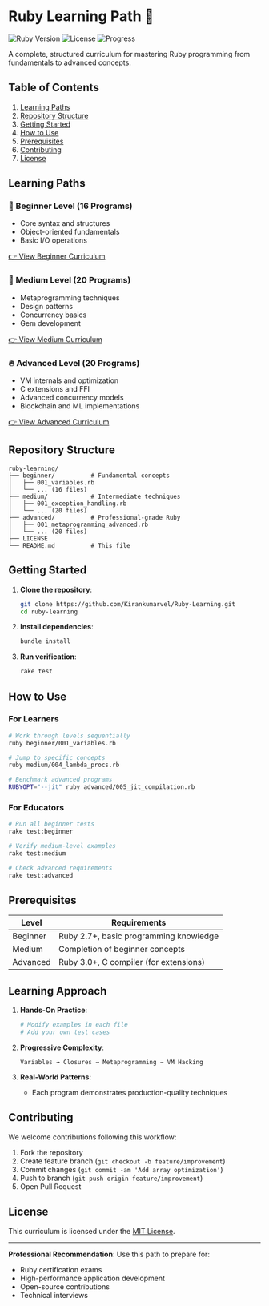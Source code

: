 # Ruby Learning Path 🚀

![Ruby Version](https://img.shields.io/badge/Ruby-2.7+-red)
![License](https://img.shields.io/badge/License-MIT-blue)
![Progress](https://img.shields.io/badge/Progress-100%25-brightgreen)

A complete, structured curriculum for mastering Ruby programming from fundamentals to advanced concepts.

## Table of Contents

1. [Learning Paths](#learning-paths)
2. [Repository Structure](#repository-structure)
3. [Getting Started](#getting-started)
4. [How to Use](#how-to-use)
5. [Prerequisites](#prerequisites)
6. [Contributing](#contributing)
7. [License](#license)

## Learning Paths

### 🌱 Beginner Level (16 Programs)
- Core syntax and structures
- Object-oriented fundamentals
- Basic I/O operations

[👉 View Beginner Curriculum](https://github.com/Kirankumarvel/Ruby-Learning/blob/main/beginner/Readme.MD)

### 🚀 Medium Level (20 Programs)
- Metaprogramming techniques
- Design patterns
- Concurrency basics
- Gem development

[👉 View Medium Curriculum](https://github.com/Kirankumarvel/Ruby-Learning/blob/main/medium/Readme.MD)

### 🔥 Advanced Level (20 Programs)
- VM internals and optimization
- C extensions and FFI
- Advanced concurrency models
- Blockchain and ML implementations

[👉 View Advanced Curriculum](https://github.com/Kirankumarvel/Ruby-Learning/blob/main/advance/Readme.MD)

## Repository Structure

```
ruby-learning/
├── beginner/          # Fundamental concepts
│   ├── 001_variables.rb
│   └── ... (16 files)
├── medium/            # Intermediate techniques
│   ├── 001_exception_handling.rb
│   └── ... (20 files)
├── advanced/          # Professional-grade Ruby
│   ├── 001_metaprogramming_advanced.rb
│   └── ... (20 files)
├── LICENSE
└── README.md          # This file
```

## Getting Started

1. **Clone the repository**:
   ```bash
   git clone https://github.com/Kirankumarvel/Ruby-Learning.git
   cd ruby-learning
   ```

2. **Install dependencies**:
   ```bash
   bundle install
   ```

3. **Run verification**:
   ```bash
   rake test
   ```

## How to Use

### For Learners
```bash
# Work through levels sequentially
ruby beginner/001_variables.rb

# Jump to specific concepts
ruby medium/004_lambda_procs.rb

# Benchmark advanced programs
RUBYOPT="--jit" ruby advanced/005_jit_compilation.rb
```

### For Educators
```bash
# Run all beginner tests
rake test:beginner

# Verify medium-level examples
rake test:medium

# Check advanced requirements
rake test:advanced
```

## Prerequisites

| Level       | Requirements                      |
|-------------|-----------------------------------|
| Beginner    | Ruby 2.7+, basic programming knowledge |
| Medium      | Completion of beginner concepts   |
| Advanced    | Ruby 3.0+, C compiler (for extensions) |

## Learning Approach

1. **Hands-On Practice**:
   ```ruby
   # Modify examples in each file
   # Add your own test cases
   ```

2. **Progressive Complexity**:
   ```
   Variables → Closures → Metaprogramming → VM Hacking
   ```

3. **Real-World Patterns**:
   - Each program demonstrates production-quality techniques

## Contributing

We welcome contributions following this workflow:

1. Fork the repository
2. Create feature branch (`git checkout -b feature/improvement`)
3. Commit changes (`git commit -am 'Add array optimization'`)
4. Push to branch (`git push origin feature/improvement`)
5. Open Pull Request

## License

This curriculum is licensed under the [MIT License](LICENSE).

---

**Professional Recommendation**: Use this path to prepare for:
- Ruby certification exams
- High-performance application development
- Open-source contributions
- Technical interviews
```
